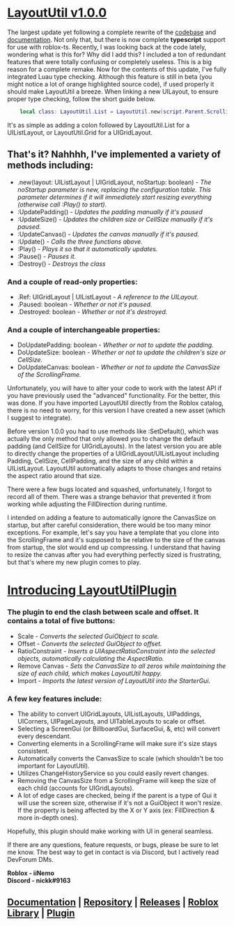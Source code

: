 # [LayoutUtil v1.0.0](https://github.com/Nickuhhh/LayoutUtil/releases/latest)
The largest update yet following a complete rewrite of the [codebase](https://github.com/Nickuhhh/LayoutUtil/tree/master) and [documentation](https://nickuhhh.github.io/LayoutUtil/). Not only that, but there is now complete **typescript** support for use with roblox-ts. Recently, I was looking back at the code lately, wondering what is this for? Why did I add this? I included a ton of redundant features that were totally confusing or completely useless. This is a big reason for a complete remake. Now for the contents of this update, I've fully integrated Luau type checking. Although this feature is still in beta (you might notice a lot of orange highlighted source code), if used properly it should make LayoutUtil a breeze. When linking a new UILayout, to ensure proper type checking, follow the short guide below.
```lua
	local class: LayoutUtil.List = LayoutUtil.new(script.Parent.ScrollingFrame) -- considering theres a UIListLayout inside
```
It's as simple as adding a colon followed by LayoutUtil.List for a UIListLayout, or LayoutUtil.Grid for a UIGridLayout.

## That's it? Nahhhh, I've implemented a variety of methods including:
* .new(layout: UIListLayout | UIGridLayout, noStartup: boolean) - *The noStartup parameter is new, replacing the configuration table. This parameter determines if it will immediately start resizing everything (otherwise call :Play() to start).*
* :UpdatePadding() - *Updates the padding manually if it's paused*
* :UpdateSize() - *Updates the children size or CellSize manually if it's paused.*
* :UpdateCanvas() - *Updates the canvas manually if it's paused.*
* :Update() - *Calls the three functions above.*
* :Play() - *Plays it so that it automatically updates.*
* :Pause() - *Pauses it.*
* :Destroy() - *Destroys the class*

### And a couple of read-only properties:
* .Ref: UIGridLayout | UIListLayout - *A reference to the UILayout.*
* .Paused: boolean - *Whether or not it's paused.*
* .Destroyed: boolean - *Whether or not it's destroyed.*

### And a couple of interchangeable properties:
* DoUpdatePadding: boolean - *Whether or not to update the padding.*
* DoUpdateSize: boolean - *Whether or not to update the children's size or CellSize.*
* DoUpdateCanvas: boolean - *Whether or not to update the CanvasSize of the ScrollingFrame.*

Unfortunately, you will have to alter your code to work with the latest API if you have previously used the "advanced" functionality. For the better, this was done. If you have imported LayoutUtil directly from the Roblox catalog, there is no need to worry, for this version I have created a new asset (which I suggest to integrate).

Before version 1.0.0 you had to use methods like :SetDefault(), which was actually the only method that only allowed you to change the default padding (and CellSize for UIGridLayouts). In the latest version you are able to directly change the properties of a UIGridLayout/UIListLayout including Padding, CellSize, CellPadding, and the size of any child within a UIListLayout. LayoutUtil automatically adapts to those changes and retains the aspect ratio around that size.

There were a few bugs located and squashed, unfortunately, I forgot to record all of them. There was a strange behavior that prevented it from working while adjusting the FillDirection during runtime.

I intended on adding a feature to automatically ignore the CanvasSize on startup, but after careful consideration, there would be too many minor exceptions. For example, let's say you have a template that you clone into the ScrollingFrame and it's supposed to be relative to the size of the canvas from startup, the slot would end up compressing. I understand that having to resize the canvas after you had everything perfectly sized is frustrating, but that's where my new plugin comes to play.

# [Introducing LayoutUtilPlugin](https://www.roblox.com/library/5965597514/LayoutUtilPlugin)
### The plugin to end the clash between scale and offset. It contains a total of five buttons:
* Scale - *Converts the selected GuiObject to scale.*
* Offset - *Converts the selected GuiObject to offset.*
* RatioConstraint - *Inserts a UIAspectRatioConstraint into the selected objects, automatically calculating the AspectRatio.*
* Remove Canvas - *Sets the CanvasSize to all zeros while maintaining the size of each child, which makes LayoutUtil happy.*
* Import - *Imports the latest version of LayoutUtil into the StarterGui.*

### A few key features include:
* The ability to convert UIGridLayouts, UIListLayouts, UIPaddings, UICorners, UIPageLayouts, and UITableLayouts to scale or offset.
* Selecting a ScreenGui (or BillboardGui, SurfaceGui, &, etc) will convert every descendant.
* Converting elements in a ScrollingFrame will make sure it's size stays consistent.
* Automatically converts the CanvasSize to scale (which shouldn't be too important for LayoutUtil).
* Utilizes ChangeHistoryService so you could easily revert changes.
* Removing the CanvasSize from a ScrollingFrame will keep the size of each child (accounts for UIGridLayouts).
* A lot of edge cases are checked, being if the parent is a type of Gui it will use the screen size, otherwise if it's not a GuiObject it won't resize. If the property is being affected by the X or Y axis (ex: FillDirection & more in-depth ones).

Hopefully, this plugin should make working with UI in general seamless.

If there are any questions, feature requests, or bugs, please be sure to let me know. The best way to get in contact is via Discord, but I actively read DevForum DMs.

**Roblox - iiNemo  
Discord - nickk#9163**

## [Documentation](https://nickuhhh.github.io/LayoutUtil/) | [Repository](https://github.com/Nickuhhh/LayoutUtil/tree/master) | [Releases](https://github.com/Nickuhhh/LayoutUtil/releases/latest) | [Roblox Library](https://www.roblox.com/library/5968113284/LayoutUtil-v1-0) | [Plugin](https://www.roblox.com/library/5965597514/LayoutUtilPlugin)
